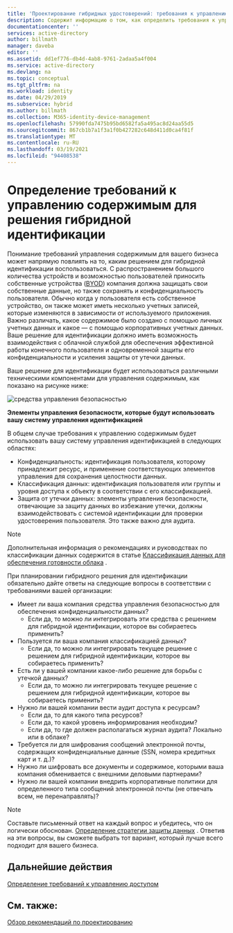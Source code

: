 ```yaml
---
title: 'Проектирование гибридных удостоверений: требования к управлению содержимым в Azure | Документация Майкрософт'
description: Содержит информацию о том, как определить требования к управлению содержимым для вашего бизнеса. Обычно когда у пользователя есть собственное устройство, он также может иметь несколько учетных записей, которые изменяются в зависимости от используемого приложения. Важно различать, какое содержимое было создано с помощью личных учетных данных и какое — с помощью корпоративных учетных данных. Ваше решение для идентификации должно иметь возможность взаимодействия с облачной службой для обеспечения эффективной работы конечного пользователя и одновременной защиты его конфиденциальности и усиления защиты от утечки данных.
documentationcenter: ''
services: active-directory
author: billmath
manager: daveba
editor: ''
ms.assetid: dd1ef776-db4d-4ab8-9761-2adaa5a4f004
ms.service: active-directory
ms.devlang: na
ms.topic: conceptual
ms.tgt_pltfrm: na
ms.workload: identity
ms.date: 04/29/2019
ms.subservice: hybrid
ms.author: billmath
ms.collection: M365-identity-device-management
ms.openlocfilehash: 57990fda7475b95bd6582fa5a495ac8d24aa55d5
ms.sourcegitcommit: 867cb1b7a1f3a1f0b427282c648d411d0ca4f81f
ms.translationtype: MT
ms.contentlocale: ru-RU
ms.lasthandoff: 03/19/2021
ms.locfileid: "94408538"
---
```

# <a name="determine-content-management-requirements-for-your-hybrid-identity-solution"></a>Определение требований к управлению содержимым для решения гибридной идентификации
Понимание требований управления содержимым для вашего бизнеса может напрямую повлиять на то, каким решением для гибридной идентификации воспользоваться. С распространением большого количества устройств и возможностью пользователей приносить собственные устройства ([BYOD](/mem/intune/fundamentals/byod-technology-decisions)) компания должна защищать свои собственные данные, но также сохранять и конфиденциальность пользователя. Обычно когда у пользователя есть собственное устройство, он также может иметь несколько учетных записей, которые изменяются в зависимости от используемого приложения. Важно различать, какое содержимое было создано с помощью личных учетных данных и какое — с помощью корпоративных учетных данных. Ваше решение для идентификации должно иметь возможность взаимодействия с облачной службой для обеспечения эффективной работы конечного пользователя и одновременной защиты его конфиденциальности и усиления защиты от утечки данных. 

Ваше решение для идентификации будет использоваться различными техническими компонентами для управления содержимым, как показано на рисунке ниже:

![средства управления безопасностью](./media/plan-hybrid-identity-design-considerations/securitycontrols.png)

**Элементы управления безопасности, которые будут использовать вашу систему управления идентификацией**

В общем случае требования к управлению содержимым будет использовать вашу систему управления идентификацией в следующих областях:

* Конфиденциальность: идентификация пользователя, которому принадлежит ресурс, и применение соответствующих элементов управления для сохранения целостности данных.
* Классификация данных: идентификация пользователя или группы и уровня доступа к объекту в соответствии с его классификацией. 
* Защита от утечки данных: элементы управления безопасности, отвечающие за защиту данных во избежание утечки, должны взаимодействовать с системой идентификации для проверки удостоверения пользователя. Это также важно для аудита.

> [!NOTE]
> Дополнительная информация о рекомендациях и руководствах по классификации данных содержится в статье [Классификация данных для обеспечения готовности облака](https://download.microsoft.com/download/0/A/3/0A3BE969-85C5-4DD2-83B6-366AA71D1FE3/Data-Classification-for-Cloud-Readiness.pdf) .
> 
> 

При планировании гибридного решения для идентификации обязательно дайте ответы на следующие вопросы в соответствии с требованиями вашей организации:

* Имеет ли ваша компания средства управления безопасностью для обеспечения конфиденциальности данных?
  * Если да, то можно ли интегрировать эти средства с решением для гибридной идентификации, которое вы собираетесь применить?
* Пользуется ли ваша компания классификацией данных?
  * Если да, то можно ли интегрировать текущее решение с решением для гибридной идентификации, которое вы собираетесь применить?
* Есть ли у вашей компании какое-либо решение для борьбы с утечкой данных? 
  * Если да, то можно ли интегрировать текущее решение с решением для гибридной идентификации, которое вы собираетесь применить?
* Нужно ли вашей компании вести аудит доступа к ресурсам?
  * Если да, то для какого типа ресурсов?
  * Если да, то какой уровень информирования необходим?
  * Если да, то где должен располагаться журнал аудита? Локально или в облаке?
* Требуется ли для шифрования сообщений электронной почты, содержащих конфиденциальные данные (SSN, номера кредитных карт и т. д.)?
* Нужно ли шифровать все документы и содержимое, которыми ваша компания обменивается с внешними деловыми партнерами?
* Нужно ли вашей компании внедрить корпоративные политики для определенного типа сообщений электронной почты (не отвечать всем, не перенаправлять)?

> [!NOTE]
> Составьте письменный ответ на каждый вопрос и убедитесь, что он логически обоснован. [Определение стратегии защиты данных](plan-hybrid-identity-design-considerations-data-protection-strategy.md) .  Ответив на эти вопросы, вы сможете выбрать тот вариант, который лучше всего подходит для вашего бизнеса.
> 
> 

## <a name="next-steps"></a>Дальнейшие действия
[Определение требований к управлению доступом](plan-hybrid-identity-design-considerations-accesscontrol-requirements.md)

## <a name="see-also"></a>См. также:
[Обзор рекомендаций по проектированию](plan-hybrid-identity-design-considerations-overview.md)